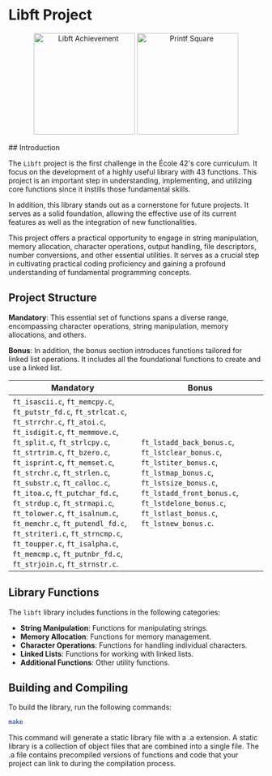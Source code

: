 # Libft Project

<p align="center">
  <img src="https://github.com/ayogun/42-project-badges/raw/main/badges/libftm.png" alt="Libft Achievement" width="200" height="200">
  <img src="https://res.cloudinary.com/dfjub9qt4/image/upload/v1707315356/libft_42.png" alt="Printf Square" width="200" height="200">
</p>
## Introduction

The `Libft` project is the first challenge in the École 42's core curriculum. It focus on the development of a highly useful library with 43 functions. This project is an important step in understanding, implementing, and utilizing core functions since it instills those fundamental skills. 


In addition, this library stands out as a cornerstone for future projects. It serves as a solid foundation, allowing the effective use of its current features as well as the integration of new functionalities.


This project offers a practical opportunity to engage in string manipulation, memory allocation, character operations, output handling, file descriptors, number conversions, and other essential utilities. It serves as a crucial step in cultivating practical coding proficiency and gaining a profound understanding of fundamental programming concepts.

## Project Structure

**Mandatory**: This essential set of functions spans a diverse range, encompassing character operations, string manipulation, memory allocations, and others. 

**Bonus**: In addition, the bonus section introduces functions tailored for linked list operations. It includes all the foundational functions to create and use a linked list. 

| **Mandatory**                                  | **Bonus**                                                                                          |
| ----------------------------------------------- | --------------------------------------------------------------------------------------------------- |
| `ft_isascii.c`, `ft_memcpy.c`, `ft_putstr_fd.c`, `ft_strlcat.c`, `ft_strrchr.c`, `ft_atoi.c`, `ft_isdigit.c`, `ft_memmove.c`, `ft_split.c`, `ft_strlcpy.c`, `ft_strtrim.c`, `ft_bzero.c`, `ft_isprint.c`, `ft_memset.c`, `ft_strchr.c`, `ft_strlen.c`, `ft_substr.c`, `ft_calloc.c`, `ft_itoa.c`, `ft_putchar_fd.c`, `ft_strdup.c`, `ft_strmapi.c`, `ft_tolower.c`, `ft_isalnum.c`, `ft_memchr.c`, `ft_putendl_fd.c`, `ft_striteri.c`, `ft_strncmp.c`, `ft_toupper.c`, `ft_isalpha.c`, `ft_memcmp.c`, `ft_putnbr_fd.c`, `ft_strjoin.c`, `ft_strnstr.c`. | `ft_lstadd_back_bonus.c`, `ft_lstclear_bonus.c`, `ft_lstiter_bonus.c`, `ft_lstmap_bonus.c`, `ft_lstsize_bonus.c`, `ft_lstadd_front_bonus.c`, `ft_lstdelone_bonus.c`, `ft_lstlast_bonus.c`, `ft_lstnew_bonus.c`. |


## Library Functions

The `libft` library includes functions in the following categories:

- **String Manipulation**: Functions for manipulating strings.
- **Memory Allocation**: Functions for memory management.
- **Character Operations**: Functions for handling individual characters.
- **Linked Lists**: Functions for working with linked lists.
- **Additional Functions**: Other utility functions.

## Building and Compiling

To build the library, run the following commands:

```bash
make
```

This command will generate a static library file with a .a extension. A static library is a collection of object files that are combined into a single file. The .a file contains precompiled versions of functions and code that your project can link to during the compilation process.
